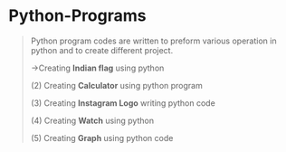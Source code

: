 # Python-Programs
>Python program codes are written to preform various operation in python and to create different project.
>
>->Creating **Indian flag** using python
>
>(2) Creating **Calculator** using python program
>
>(3) Creating **Instagram Logo** writing python code
>
>(4) Creating **Watch** using python
>
>(5) Creating **Graph** using python code

